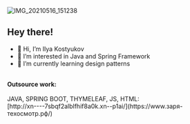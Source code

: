 ![IMG_20210516_151238](https://user-images.githubusercontent.com/62962178/119974377-3ee74480-bfbd-11eb-845f-407bc3a58188.png)

<h2>Hey there!</h2>

- 👋 Hi, I’m Ilya Kostyukov
- 👀 I’m interested in Java and Spring Framework
- 🌱 I’m currently learning design patterns


<br>
<b>Outsource work:</b>
<br>

<br>
JAVA, SPRING BOOT, THYMELEAF, JS, HTML: <br>
[http://xn----7sbqf2alblfhif8a0k.xn--p1ai/](https://www.заря-техосмотр.рф/)

<!---
kost1989/kost1989 is a ✨ special ✨ repository because its `README.md` (this file) appears on your GitHub profile.
You can click the Preview link to take a look at your changes.
--->
